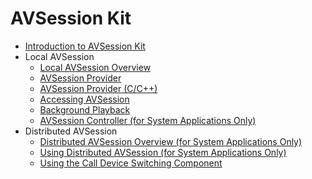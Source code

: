 # AVSession Kit
<!--Kit: AVSession Kit-->
<!--Subsystem: Multimedia-->
<!--Owner: @ccfriend; @liao_qian-->
<!--Designer: @ccfriend-->
<!--Tester: @chenmingxi1_huawei-->
<!--Adviser: @w_Machine_cc-->

- [Introduction to AVSession Kit](avsession-overview.md)
- Local AVSession<!--local-avsession-->
  - [Local AVSession Overview](local-avsession-overview.md)
  - [AVSession Provider](using-avsession-developer.md)
  - [AVSession Provider (C/C++)](using-ohavsession-developer.md)
  - [Accessing AVSession](avsession-access-scene.md)
  - [Background Playback](avsession-background-scene.md)
  <!--Del-->
  - [AVSession Controller (for System Applications Only)](using-avsession-controller.md)
  <!--DelEnd-->
- Distributed AVSession<!--distributed-avsession-->
  <!--Del-->
  - [Distributed AVSession Overview (for System Applications Only)](distributed-avsession-overview.md)
  - [Using Distributed AVSession (for System Applications Only)](using-distributed-avsession.md)
  <!--DelEnd-->
  - [Using the Call Device Switching Component](using-switch-call-devices.md)
